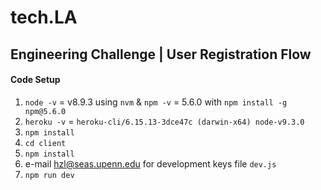 # tech.LA

## Engineering Challenge | User Registration Flow

#### Code Setup

1. `node -v` = v8.9.3 using `nvm` & `npm -v` = 5.6.0 with `npm install -g npm@5.6.0`
2. `heroku -v` = `heroku-cli/6.15.13-3dce47c (darwin-x64) node-v9.3.0`
3. `npm install`
4. `cd client`
5. `npm install`
6. e-mail hzl@seas.upenn.edu for development keys file `dev.js`
7. `npm run dev`
